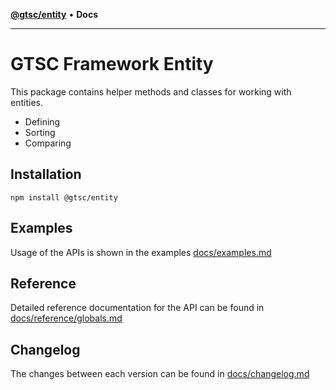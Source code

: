 [**@gtsc/entity**](entity/overview.md) • **Docs**

***

# GTSC Framework Entity

This package contains helper methods and classes for working with entities.

- Defining
- Sorting
- Comparing

## Installation

```shell
npm install @gtsc/entity
```

## Examples

Usage of the APIs is shown in the examples [docs/examples.md](docs/examples.md)

## Reference

Detailed reference documentation for the API can be found in [docs/reference/globals.md](docs/reference/globals.md)

## Changelog

The changes between each version can be found in [docs/changelog.md](docs/changelog.md)
